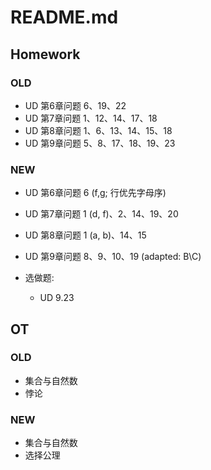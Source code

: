 # README.md

## Homework

### OLD
- UD 第6章问题 6、19、22
- UD 第7章问题 1、12、14、17、18
- UD 第8章问题 1、6、13、14、15、18
- UD 第9章问题 5、8、17、18、19、23

### NEW
- UD 第6章问题 6 (f,g; 行优先字母序)
- UD 第7章问题 1 (d, f)、2、14、19、20
- UD 第8章问题 1 (a, b)、14、15
- UD 第9章问题 8、9、10、19 (adapted: B\C)

- 选做题:
  - UD 9.23

## OT

### OLD
- 集合与自然数
- 悖论

### NEW
- 集合与自然数
- 选择公理 
